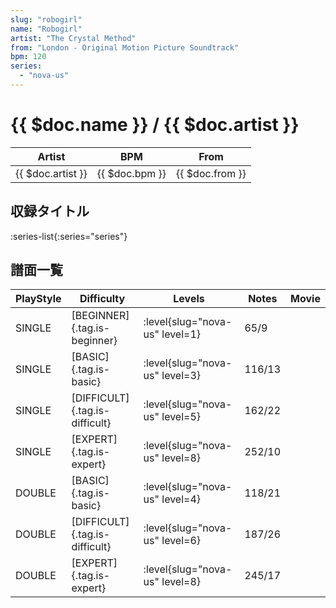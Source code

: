 ```yaml
---
slug: "robogirl"
name: "Robogirl"
artist: "The Crystal Method"
from: "London - Original Motion Picture Soundtrack"
bpm: 120
series:
  - "nova-us"
---
```


# {{ $doc.name }} / {{ $doc.artist }}

|Artist|BPM|From|
|------|---|----|
|{{ $doc.artist }}|{{ $doc.bpm }}|{{ $doc.from }}|

## 収録タイトル

:series-list{:series="series"}

## 譜面一覧

|PlayStyle|Difficulty|Levels|Notes|Movie|
|---------|----------|------|-----|-----|
|SINGLE|[BEGINNER]{.tag.is-beginner}|<div class="field is-grouped is-grouped-multiline">:level{slug="nova-us" level=1}</div>|65/9||
|SINGLE|[BASIC]{.tag.is-basic}|<div class="field is-grouped is-grouped-multiline">:level{slug="nova-us" level=3}</div>|116/13||
|SINGLE|[DIFFICULT]{.tag.is-difficult}|<div class="field is-grouped is-grouped-multiline">:level{slug="nova-us" level=5}</div>|162/22||
|SINGLE|[EXPERT]{.tag.is-expert}|<div class="field is-grouped is-grouped-multiline">:level{slug="nova-us" level=8}</div>|252/10||
|DOUBLE|[BASIC]{.tag.is-basic}|<div class="field is-grouped is-grouped-multiline">:level{slug="nova-us" level=4}</div>|118/21||
|DOUBLE|[DIFFICULT]{.tag.is-difficult}|<div class="field is-grouped is-grouped-multiline">:level{slug="nova-us" level=6}</div>|187/26||
|DOUBLE|[EXPERT]{.tag.is-expert}|<div class="field is-grouped is-grouped-multiline">:level{slug="nova-us" level=8}</div>|245/17||
